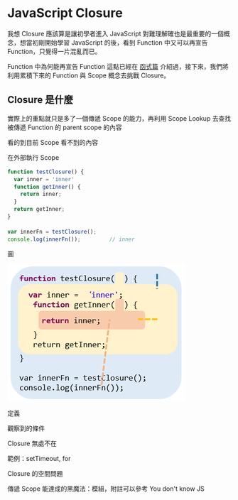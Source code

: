 # JavaScript Closure

我想 Closure 應該算是讓初學者進入 JavaScript 對難理解確也是最重要的一個概念，想當初剛開始學習 JavaScript 的後，看到 Function 中又可以再宣告 Function，只覺得一片混亂而已。

Function 中為何能再宣告 Function 這點已經在 [函式篇](https://ithelp.ithome.com.tw/articles/10194538) 介紹過，接下來，我們將利用累積下來的 Function 與 Scope 概念去挑戰 Closure。



## Closure 是什麼

實際上的重點就只是多了一個傳遞 Scope 的能力，再利用 Scope Lookup 去查找被傳遞 Function 的 parent scope 的內容

看的到目前 Scope 看不到的內容

在外部執行 Scope



```javascript
function testClosure() {
  var inner = 'inner'
  function getInner() {
    return inner;
  }
  return getInner;
}

var innerFn = testClosure();
console.log(innerFn());			// inner
```





圖

![../Image/13_Closure/closure-1.png](../Image/13_Closure/closure-1.png)



定義



觀察到的條件



Closure 無處不在



範例：setTimeout, for



Closure 的空間問題



傳遞 Scope 能達成的黑魔法：模組，附註可以參考 You don't know JS